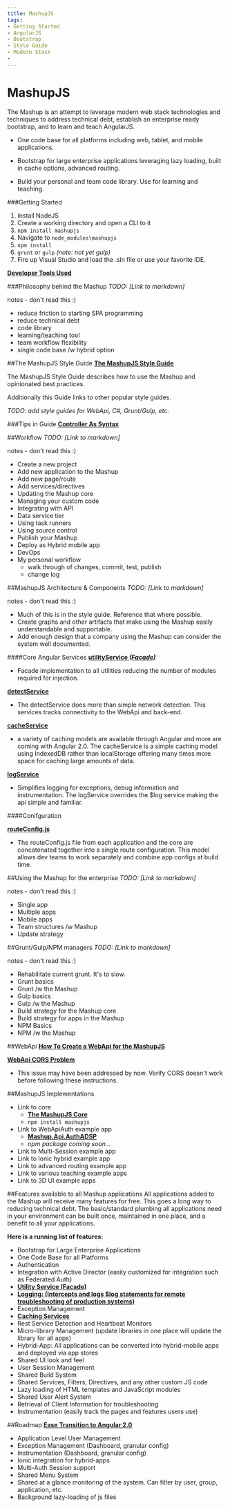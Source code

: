 ```yaml
---
title: MashupJS
tags:
- Getting Started 
- AngularJS
- Bootstrap
- Style Guide
- Modern Stack
- 
---
```


MashupJS
========
The Mashup is an attempt to leverage modern web stack technologies and techniques to address technical debt, establish an enterprise ready bootstrap, and to learn and teach AngularJS.

- One code base for all platforms including web, tablet, and mobile applications.

- Bootstrap for large enterprise applications leveraging lazy loading, built in cache options, advanced routing.

- Build your personal and team code library. Use for learning and teaching.


###Getting Started

 1. Install NodeJS
 2. Create a working directory and open a CLI to it
 3.  `npm install mashupjs`
 4. Navigate to `node_modules\mashupjs`
 5. `npm install`
 6. `grunt` or `gulp` *(note: not yet gulp)*
 7. Fire up Visual Studio and load the .sln file or use your favorite IDE.

**[Developer Tools Used](https://github.com/MashupJS/MashupJS/blob/master/docs/mashupWorkflow/tools.md)**



###Philosophy behind the Mashup
*TODO: [Link to markdown]*

notes - don't read this :)
- reduce friction to starting SPA programming
- reduce technical debt
- code library
- learning/teaching tool
- team workflow flexibility
- single code base /w hybrid option


##The MashupJS Style Guide
**[The MashupJS Style Guide](https://github.com/MashupJS/MashupJS/blob/master/docs/mashupStyleGuides/Mashup-StyleGuide.md)**

The MashupJS Style Guide describes how to use the Mashup and opinionated best practices.

Additionally this Guide links to other popular style guides.

*TODO: add style guides for WebApi, C#, Grunt/Gulp, etc.*

###Tips in Guide
**[Controller As Syntax](https://github.com/MashupJS/MashupJS/blob/master/docs/mashupCore/ControllerAs.md)**

##Workflow
*TODO: [Link to markdown]*

notes - don't read this :)
- Create a new project
- Add new application to the Mashup
- Add new page/route
- Add services/directives
- Updating the Mashup core
- Managing your custom code
- Integrating with API
- Data service tier
- Using task runners
- Using source control
- Publish your Mashup
- Deploy as Hybrid mobile app
- DevOps
- My personal workflow
	- walk through of changes, commit, test, publish
	- change log


##MashupJS Architecture & Components
*TODO: [Link to markdown]*

notes - don't read this :)
- Much of this is in the style guide. Reference that where possible.
- Create graphs and other artifacts that make using the Mashup easily understandable and supportable.
- Add enough design that a company using the Mashup can consider the system well documented.

####Core Angular Services
**[utilityService *(Facade)*](https://github.com/MashupJS/MashupJS/blob/master/docs/mashupCore/services/utilityService/utilityService.md)**
- Facade implementation to all utilities reducing the number of modules required for injection.

[**detectService**](https://github.com/MashupJS/MashupJS/blob/master/docs/mashupCore/services/detectService/detectService.md)
- The detectService does more than simple network detection.  This services tracks connectivity to the WebApi and back-end.

**[cacheService](https://github.com/MashupJS/MashupJS/blob/master/docs/mashupCore/services/cacheService/cacheService.md)**
- a variety of caching models are available through Angular and more are coming with Angular 2.0.  The cacheService is a simple caching model using IndexedDB rather than localStorage offering many times more space for caching large amounts of data.

**[logService](https://github.com/MashupJS/MashupJS/blob/master/docs/mashupCore/services/logService/logService.md)**
- Simplifies logging for exceptions, debug information and instrumentation.  The logService overrides the $log service making the api simple and familiar.



####Conifguration

**[routeConfig.js](https://github.com/MashupJS/MashupJS/blob/master/docs/mashupCore/config/routeConfig.md)**
- The routeConfig.js file from each application and the core are concatenated together into a single route configuration.  This model allows dev teams to work separately and combine app configs at build time.


##Using the Mashup for the enterprise
*TODO: [Link to markdown]*

notes - don't read this :)
- Single app
- Multiple apps
- Mobile apps
- Team structures /w Mashup
- Update strategy



##Grunt/Gulp/NPM managers
*TODO: [Link to markdown]*

notes - don't read this :)
- Rehabilitate current grunt.  It's to slow. 
- Grunt basics
- Grunt /w the Mashup
- Gulp basics
- Gulp /w the Mashup
- Build strategy for the Mashup core
- Build strategy for apps in the Mashup
- NPM Basics
- NPM /w the Mashup

##WebApi
**[How To Create a WebApi for the MashupJS](https://github.com/MashupJS/MashupJS/blob/master/docs/mashupApi/WebApi-HowToCreateForMashup.md)**

**[WebApi CORS Problem](https://github.com/MashupJS/MashupJS/blob/master/docs/mashupApi/WebApi-Cors-Chrome.md)**
 - This issue may have been addressed by now.  Verify CORS doesn't work before following these instructions.

##MashupJS Implementations
- Link to core
	- **[The MashupJS Core](https://github.com/MashupJS/MashupJS/tree/master/src)**
	- `npm install mashupjs`
- Link to WebApiAuth example app
	- **[Mashup.Api.AuthADSP](https://github.com/MashupJS/MashupJS/blob/master/docs/mashupApi/Mashup.Api.AuthADSP/Mashup.Api.AuthADSP.md)**
	- *npm package coming soon...*
- Link to Multi-Session example app
- Link to Ionic hybrid example app
- Link to advanced routing example app
- Link to various teaching example apps
- Link to 3D UI example apps


##Features available to all Mashup applications
All applications added to the Mashup will receive many features for free.  This goes a long way to reducing technical debt.  The basic/standard plumbing all applications need in your environment can be built once, maintained in one place, and a benefit to all your applications.

**Here is a running list of features:**

 - Bootstrap for Large Enterprise Applications
 - One Code Base for all Platforms
 - Authentication
 - Integration with Active Director (easily customized for integration such as Federated Auth)
 - **[Utility Service (Facade)](https://github.com/MashupJS/MashupJS/blob/master/docs/mashupCore/services/utilityService/utilityService.md)**
 - **[Logging:  (Intercepts and logs $log statements for remote troubleshooting of production systems)](https://github.com/MashupJS/MashupJS/blob/master/docs/mashupCore/services/logService/logService.md)**
 - Exception Management
 - **[Caching Services](https://github.com/MashupJS/MashupJS/blob/master/docs/mashupCore/services/cacheService/cacheService.md)**
 - Rest Service Detection and Heartbeat Monitors
 -  Micro-library Management (update libraries in one place will update the library for all apps)
 - Hybrid-App: All applications can be converted into hybrid-mobile apps and deployed via app stores
 - Shared UI look and feel
 - User Session Management
 - Shared Build System
 - Shared Services, Filters, Directives, and any other custom JS code
 - Lazy loading of HTML templates and JavaScript modules
 - Shared User Alert System
 - Retrieval of Client Information for troubleshooting
 - Instrumentation (easily track the pages and features users use)

 

##Roadmap
**[Ease Transition to Angular 2.0](https://github.com/robertdunaway/blogs/blob/master/2014-12-06%20Preparing%20for%20Angular%202.0/Preparing%20for%20Angular%202.0.md)**


 - Application Level User Management
 - Exception Management (Dashboard, granular config)
 - Instrumentation (Dashboard, granular config)
 - Ionic integration for hybrid-apps
 - Multi-Auth Session support
 - Shared Menu System
 - Shared at a glance monitoring of the system.  Can filter by user, group, application, etc.
 - Background lazy-loading of js files